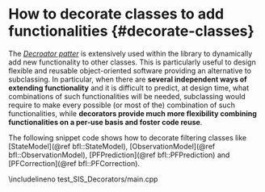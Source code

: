 # How to decorate classes to add functionalities {#decorate-classes}

The [_Decroator patter_](https://en.wikipedia.org/wiki/Decorator_pattern) is
extensively used within the library to dynamically add new functionality to other classes.
This is particularly useful to design flexible and reusable object-oriented software
providing an alternative to subclassing.
In particular, when there are **several independent ways of extending functionality**
and it is difficult to predict, at design time, what combinations of such
functionalities will be needed, subclassing would require to make every possible
(or most of the) combination of such functionalities, while **decorators provide
much more flexibility combining functionalities on a per-use basis and foster
code reuse**.<br>

The following snippet code shows how to decorate filtering classes like
[StateModel](@ref bfl::StateModel), [ObservationModel](@ref bfl::ObservationModel),
[PFPrediction](@ref bfl::PFPrediction) and [PFCorrection](@ref bfl::PFCorrection).

\includelineno test_SIS_Decorators/main.cpp

